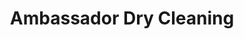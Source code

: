 ---
title: "Ambassador Dry Cleaning"
url: /limerick/ambassador-dry-cleaning-patrick-street/
shop: Wäscherei
---